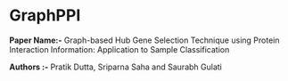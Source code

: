 # GraphPPI


<b>Paper Name:-</b> Graph-based Hub Gene Selection Technique using Protein Interaction Information: Application to  Sample Classification

<b>Authors :-</b> Pratik Dutta, Sriparna Saha and Saurabh Gulati
